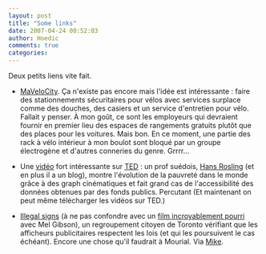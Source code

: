 ```yaml
---
layout: post
title: "Some links"
date: 2007-04-24 00:52:03
author: Hoedic
comments: true
categories: 
---
```



Deux petits liens vite fait.

-  [MaVeloCity](http://www.mavelocity.ca/). Ça n'existe pas encore mais l'idée est intéressante : faire des stationnements sécuritaires pour vélos avec services surplace comme des douches, des casiers et un service d'entretien pour vélo. Fallait y penser. À mon goût, ce sont les employeurs qui devraient fournir en premier lieu des espaces de rangements gratuits plutôt que des places pour les voitures. Mais bon. En ce moment, une partie des rack à vélo intérieur à mon boulot sont bloqué par un groupe électrogène et d'autres conneries du genre. Grrrr...

-  Une [vidéo](http://www.ted.com/index.php/talks/view/id/92) fort intéressante sur [TED](http://www.ted.com/) : un prof suédois, [Hans Rosling](http://roslingsblogger.blogspot.com/) (et en plus il a un blog), montre l'évolution de la pauvreté dans le monde grâce à des graph cinématiques et fait grand cas de l'accessibilité des données obtenues par des fonds publics. Percutant (Et maintenant on peut même télécharger les vidéos sur TED.)

-  [Illegal signs](http://illegalsigns.ca/) (à ne pas confondre avec un [film incroyablement pourri](http://www.imdb.com/title/tt0286106/) avec Mel Gibson), un regroupement citoyen de Toronto vérifiant que les afficheurs publicitaires respectent les lois (et qui les poursuivent le cas échéant). Encore une chose qu'il faudrait à Mourial. Via [Mike](http://mtl3p.ilesansfil.org/blog/archives/2007/04/19/why-doesnt-montreal-have-this.html).